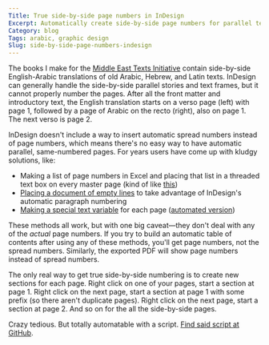```yaml
---
Title: True side-by-side page numbers in InDesign
Excerpt: Automatically create side-by-side page numbers for parallel texts or spread numbers in InDesign. 
Category: blog
Tags: arabic, graphic design
Slug: side-by-side-page-numbers-indesign
---
```



The books I make for the [Middle East Texts Initiative](http://meti.byu.edu/) contain side-by-side English-Arabic translations of old Arabic, Hebrew, and Latin texts. InDesign can generally handle the side-by-side parallel stories and text frames, but it cannot properly number the pages. After all the front matter and introductory text, the English translation starts on a verso page (left) with page 1, followed by a page of Arabic on the recto (right), also on page 1. The next verso is page 2. 

InDesign doesn't include a way to insert automatic spread numbers instead of page numbers, which means there's no easy way to have automatic parallel, same-numbered pages. For years users have come up with kludgy solutions, like:

* Making a list of page numbers in Excel and placing that list in a threaded text box on every master page (kind of like [this](http://indesignsecrets.com/making-numbered-tickets.php))
* [Placing a document of empty lines](http://indesignsecrets.com/create-spread-numbers.php) to take advantage of InDesign's automatic paragraph numbering
* [Making a special text variable](http://indesignsecrets.com/create-spread-numbers.php#comment-497592) for each page ([automated version](http://benmilander.com/content/number-spreads-free-script))

These methods all work, but with one big caveat—they don't deal with any of the *actual* page numbers. If you try to build an automatic table of contents after using any of these methods, you'll get page numbers, not the spread numbers. Similarly, the exported PDF will show page numbers instead of spread numbers. 

The only real way to get true side-by-side numbering is to create new sections for each page. Right click on one of your pages, start a section at page 1. Right click on the next page, start a section at page 1 with some prefix (so there aren't duplicate pages). Right click on the next page, start a section at page 2. And so on for the all the side-by-side pages. 

Crazy tedious. But totally automatable with a script. [Find said script at GitHub](https://github.com/andrewheiss/Side-by-side-page-numbers-in-InDesign).
